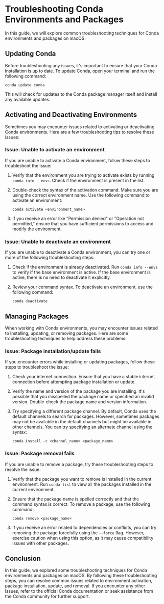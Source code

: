 # Troubleshooting Conda Environments and Packages

In this guide, we will explore common troubleshooting techniques for Conda environments and packages on macOS.

## Updating Conda

Before troubleshooting any issues, it's important to ensure that your Conda installation is up to date. To update Conda, open your terminal and run the following command:

```shell
conda update conda
```

This will check for updates to the Conda package manager itself and install any available updates. 

## Activating and Deactivating Environments

Sometimes you may encounter issues related to activating or deactivating Conda environments. Here are a few troubleshooting tips to resolve these issues:

### Issue: Unable to activate an environment

If you are unable to activate a Conda environment, follow these steps to troubleshoot the issue:

1. Verify that the environment you are trying to activate exists by running `conda info --envs`. Check if the environment is present in the list.
2. Double-check the syntax of the activation command. Make sure you are using the correct environment name. Use the following command to activate an environment:

   ```shell
   conda activate <environment_name>
   ```

3. If you receive an error like "Permission denied" or "Operation not permitted," ensure that you have sufficient permissions to access and modify the environment.

### Issue: Unable to deactivate an environment

If you are unable to deactivate a Conda environment, you can try one or more of the following troubleshooting steps:

1. Check if the environment is already deactivated. Run `conda info --envs` to verify if the base environment is active. If the base environment is active, there is no need to deactivate it explicitly.
2. Review your command syntax. To deactivate an environment, use the following command:

   ```shell
   conda deactivate
   ```

## Managing Packages

When working with Conda environments, you may encounter issues related to installing, updating, or removing packages. Here are some troubleshooting techniques to help address these problems:

### Issue: Package installation/update fails

If you encounter errors while installing or updating packages, follow these steps to troubleshoot the issue:

1. Check your internet connection. Ensure that you have a stable internet connection before attempting package installation or update.
2. Verify the name and version of the package you are installing. It's possible that you misspelled the package name or specified an invalid version. Double-check the package name and version information.
3. Try specifying a different package channel. By default, Conda uses the default channels to search for packages. However, sometimes packages may not be available in the default channels but might be available in other channels. You can try specifying an alternate channel using the syntax:

   ```shell
   conda install -c <channel_name> <package_name>
   ```

### Issue: Package removal fails

If you are unable to remove a package, try these troubleshooting steps to resolve the issue:

1. Verify that the package you want to remove is installed in the current environment. Run `conda list` to view all the packages installed in the current environment.
2. Ensure that the package name is spelled correctly and that the command syntax is correct. To remove a package, use the following command:

   ```shell
   conda remove <package_name>
   ```

3. If you receive an error related to dependencies or conflicts, you can try removing the package forcefully using the `--force` flag. However, exercise caution when using this option, as it may cause compatibility issues with other packages.

## Conclusion

In this guide, we explored some troubleshooting techniques for Conda environments and packages on macOS. By following these troubleshooting steps, you can resolve common issues related to environment activation, package installation, update, and removal. If you encounter any other issues, refer to the official Conda documentation or seek assistance from the Conda community for further support.